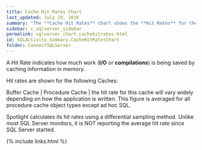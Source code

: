 ```yaml
---
title: Cache Hit Rates Chart
last_updated: July 29, 2016
summary: "The **Cache Hit Rates** chart shows the **Hit Rates** for the main SQL Server caches."
sidebar: c_sqlserver_sidebar
permalink: sqlserver_chart_cachehitrates.html
id: SQLActivity_Summary.CacheHitRatesChart
folder: ConnectSQLServer
---
```




A Hit Rate indicates how much work (**I/O** or **compilations**) is being saved by caching information in memory.

Hit rates are shown for the following Caches:

Buffer Cache |
Procedure Cache | the hit rate for this cache will vary widely depending on how the application is written. This figure is averaged for all procedure cache object types except ad hoc SQL.

Spotlight calculates its hit rates using a differential sampling method. Unlike most SQL Server monitors, it is NOT reporting the average hit rate since SQL Server started.


{% include links.html %}
